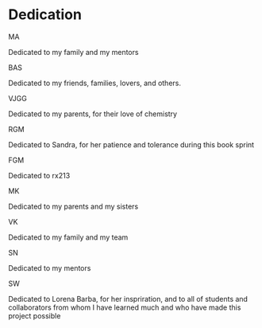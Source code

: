# Dedication

MA

Dedicated to my family and my mentors

BAS

Dedicated to my friends, families, lovers, and others.

VJGG

Dedicated to my parents, for their love of chemistry

RGM

Dedicated to Sandra, for her patience and tolerance during this book sprint

FGM

Dedicated to rx213

MK

Dedicated to my parents and my sisters

VK

Dedicated to my family and my team

SN

Dedicated to my mentors

SW

Dedicated to Lorena Barba, for her inspriration, and to all of students and collaborators from whom I have learned much and who have made this project possible